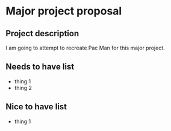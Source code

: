 # Major project proposal

## Project description

I am going to attempt to recreate Pac Man for this major project. 

## Needs to have list

- thing 1 
- thing 2

## Nice to have list

- thing 1
